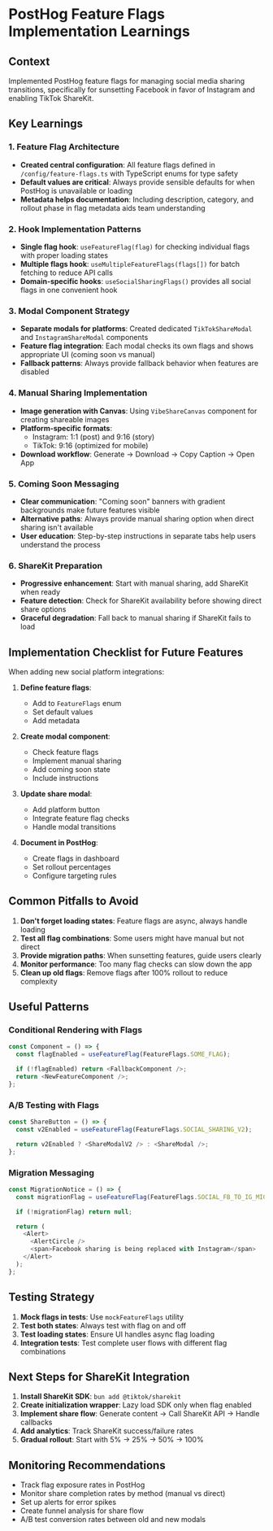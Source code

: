 # PostHog Feature Flags Implementation Learnings

## Context

Implemented PostHog feature flags for managing social media sharing transitions, specifically for sunsetting Facebook in favor of Instagram and enabling TikTok ShareKit.

## Key Learnings

### 1. Feature Flag Architecture

- **Created central configuration**: All feature flags defined in `/config/feature-flags.ts` with TypeScript enums for type safety
- **Default values are critical**: Always provide sensible defaults for when PostHog is unavailable or loading
- **Metadata helps documentation**: Including description, category, and rollout phase in flag metadata aids team understanding

### 2. Hook Implementation Patterns

- **Single flag hook**: `useFeatureFlag(flag)` for checking individual flags with proper loading states
- **Multiple flags hook**: `useMultipleFeatureFlags(flags[])` for batch fetching to reduce API calls
- **Domain-specific hooks**: `useSocialSharingFlags()` provides all social flags in one convenient hook

### 3. Modal Component Strategy

- **Separate modals for platforms**: Created dedicated `TikTokShareModal` and `InstagramShareModal` components
- **Feature flag integration**: Each modal checks its own flags and shows appropriate UI (coming soon vs manual)
- **Fallback patterns**: Always provide fallback behavior when features are disabled

### 4. Manual Sharing Implementation

- **Image generation with Canvas**: Using `VibeShareCanvas` component for creating shareable images
- **Platform-specific formats**:
  - Instagram: 1:1 (post) and 9:16 (story)
  - TikTok: 9:16 (optimized for mobile)
- **Download workflow**: Generate → Download → Copy Caption → Open App

### 5. Coming Soon Messaging

- **Clear communication**: "Coming soon" banners with gradient backgrounds make future features visible
- **Alternative paths**: Always provide manual sharing option when direct sharing isn't available
- **User education**: Step-by-step instructions in separate tabs help users understand the process

### 6. ShareKit Preparation

- **Progressive enhancement**: Start with manual sharing, add ShareKit when ready
- **Feature detection**: Check for ShareKit availability before showing direct share options
- **Graceful degradation**: Fall back to manual sharing if ShareKit fails to load

## Implementation Checklist for Future Features

When adding new social platform integrations:

1. **Define feature flags**:
   - Add to `FeatureFlags` enum
   - Set default values
   - Add metadata

2. **Create modal component**:
   - Check feature flags
   - Implement manual sharing
   - Add coming soon state
   - Include instructions

3. **Update share modal**:
   - Add platform button
   - Integrate feature flag checks
   - Handle modal transitions

4. **Document in PostHog**:
   - Create flags in dashboard
   - Set rollout percentages
   - Configure targeting rules

## Common Pitfalls to Avoid

1. **Don't forget loading states**: Feature flags are async, always handle loading
2. **Test all flag combinations**: Some users might have manual but not direct
3. **Provide migration paths**: When sunsetting features, guide users clearly
4. **Monitor performance**: Too many flag checks can slow down the app
5. **Clean up old flags**: Remove flags after 100% rollout to reduce complexity

## Useful Patterns

### Conditional Rendering with Flags

```typescript
const Component = () => {
  const flagEnabled = useFeatureFlag(FeatureFlags.SOME_FLAG);

  if (!flagEnabled) return <FallbackComponent />;
  return <NewFeatureComponent />;
};
```

### A/B Testing with Flags

```typescript
const ShareButton = () => {
  const v2Enabled = useFeatureFlag(FeatureFlags.SOCIAL_SHARING_V2);

  return v2Enabled ? <ShareModalV2 /> : <ShareModal />;
};
```

### Migration Messaging

```typescript
const MigrationNotice = () => {
  const migrationFlag = useFeatureFlag(FeatureFlags.SOCIAL_FB_TO_IG_MIGRATION);

  if (!migrationFlag) return null;

  return (
    <Alert>
      <AlertCircle />
      <span>Facebook sharing is being replaced with Instagram</span>
    </Alert>
  );
};
```

## Testing Strategy

1. **Mock flags in tests**: Use `mockFeatureFlags` utility
2. **Test both states**: Always test with flag on and off
3. **Test loading states**: Ensure UI handles async flag loading
4. **Integration tests**: Test complete user flows with different flag combinations

## Next Steps for ShareKit Integration

1. **Install ShareKit SDK**: `bun add @tiktok/sharekit`
2. **Create initialization wrapper**: Lazy load SDK only when flag enabled
3. **Implement share flow**: Generate content → Call ShareKit API → Handle callbacks
4. **Add analytics**: Track ShareKit success/failure rates
5. **Gradual rollout**: Start with 5% → 25% → 50% → 100%

## Monitoring Recommendations

- Track flag exposure rates in PostHog
- Monitor share completion rates by method (manual vs direct)
- Set up alerts for error spikes
- Create funnel analysis for share flow
- A/B test conversion rates between old and new modals
